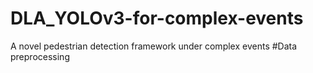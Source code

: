 # DLA_YOLOv3-for-complex-events
A novel pedestrian detection framework under complex events
#Data preprocessing
